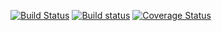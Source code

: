 [![Build Status](https://travis-ci.org/innostory/any-vm.svg?branch=master)](https://travis-ci.org/innostory/any-vm) 
[![Build status](https://ci.appveyor.com/api/projects/status/0t5f79e4x9akyi0e?svg=true)](https://ci.appveyor.com/project/innostory/any-vm)
[![Coverage Status](https://coveralls.io/repos/github/innostory/any-vm/badge.svg?branch=master)](https://coveralls.io/github/innostory/any-vm?branch=master)
